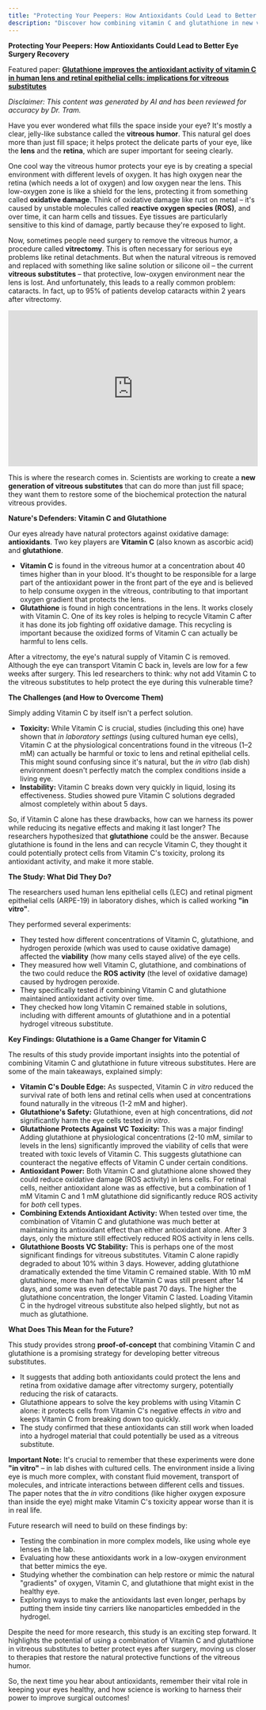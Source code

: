 ```yaml
---
title: "Protecting Your Peepers: How Antioxidants Could Lead to Better Eye Surgery Recovery"
description: "Discover how combining vitamin C and glutathione in new vitreous substitutes could protect your eyes after surgery and reduce the risk of cataracts."
---
```


**Protecting Your Peepers: How Antioxidants Could Lead to Better Eye Surgery Recovery**

Featured paper: [**Glutathione improves the antioxidant activity of vitamin C in human lens and retinal epithelial cells: implications for vitreous substitutes**](https://doi.org/10.1080/02713683.2020.1809002)

*Disclaimer: This content was generated by AI and has been reviewed for accuracy by Dr. Tram.*

Have you ever wondered what fills the space inside your eye? It's mostly a clear, jelly-like substance called the **vitreous humor**. This natural gel does more than just fill space; it helps protect the delicate parts of your eye, like the **lens** and the **retina**, which are super important for seeing clearly.

One cool way the vitreous humor protects your eye is by creating a special environment with different levels of oxygen. It has high oxygen near the retina (which needs a lot of oxygen) and low oxygen near the lens. This low-oxygen zone is like a shield for the lens, protecting it from something called **oxidative damage**. Think of oxidative damage like rust on metal – it's caused by unstable molecules called **reactive oxygen species (ROS)**, and over time, it can harm cells and tissues. Eye tissues are particularly sensitive to this kind of damage, partly because they're exposed to light.

Now, sometimes people need surgery to remove the vitreous humor, a procedure called **vitrectomy**. This is often necessary for serious eye problems like retinal detachments. But when the natural vitreous is removed and replaced with something like saline solution or silicone oil – the current **vitreous substitutes** – that protective, low-oxygen environment near the lens is lost. And unfortunately, this leads to a really common problem: cataracts. In fact, up to 95% of patients develop cataracts within 2 years after vitrectomy.

<!-- YouTube embed -->
<div align="center">
  <iframe width="100%" height="315" src="https://www.youtube.com/embed/E9gKwolQ-ME?si=jCDKxLlpevuhzl3l" title="YouTube video player" frameborder="0" allow="accelerometer; autoplay; clipboard-write; encrypted-media; gyroscope; picture-in-picture; web-share" referrerpolicy="strict-origin-when-cross-origin" allowfullscreen></iframe>
</div>

This is where the research comes in. Scientists are working to create a **new generation of vitreous substitutes** that can do more than just fill space; they want them to restore some of the biochemical protection the natural vitreous provides.

**Nature's Defenders: Vitamin C and Glutathione**

Our eyes already have natural protectors against oxidative damage: **antioxidants**. Two key players are **Vitamin C** (also known as ascorbic acid) and **glutathione**.

*   **Vitamin C** is found in the vitreous humor at a concentration about 40 times higher than in your blood. It's thought to be responsible for a large part of the antioxidant power in the front part of the eye and is believed to help consume oxygen in the vitreous, contributing to that important oxygen gradient that protects the lens.
*   **Glutathione** is found in high concentrations in the lens. It works closely with Vitamin C. One of its key roles is helping to recycle Vitamin C after it has done its job fighting off oxidative damage. This recycling is important because the oxidized forms of Vitamin C can actually be harmful to lens cells.

After a vitrectomy, the eye's natural supply of Vitamin C is removed. Although the eye can transport Vitamin C back in, levels are low for a few weeks after surgery. This led researchers to think: why not add Vitamin C to the vitreous substitutes to help protect the eye during this vulnerable time?

**The Challenges (and How to Overcome Them)**

Simply adding Vitamin C by itself isn't a perfect solution.

*   **Toxicity:** While Vitamin C is crucial, studies (including this one) have shown that *in laboratory settings* (using cultured human eye cells), Vitamin C at the physiological concentrations found in the vitreous (1–2 mM) can actually be harmful or toxic to lens and retinal epithelial cells. This might sound confusing since it's natural, but the *in vitro* (lab dish) environment doesn't perfectly match the complex conditions inside a living eye.
*   **Instability:** Vitamin C breaks down very quickly in liquid, losing its effectiveness. Studies showed pure Vitamin C solutions degraded almost completely within about 5 days.

So, if Vitamin C alone has these drawbacks, how can we harness its power while reducing its negative effects and making it last longer? The researchers hypothesized that **glutathione** could be the answer. Because glutathione is found in the lens and can recycle Vitamin C, they thought it could potentially protect cells from Vitamin C's toxicity, prolong its antioxidant activity, and make it more stable.

**The Study: What Did They Do?**

The researchers used human lens epithelial cells (LEC) and retinal pigment epithelial cells (ARPE-19) in laboratory dishes, which is called working **"in vitro"**.

They performed several experiments:
*   They tested how different concentrations of Vitamin C, glutathione, and hydrogen peroxide (which was used to cause oxidative damage) affected the **viability** (how many cells stayed alive) of the eye cells.
*   They measured how well Vitamin C, glutathione, and combinations of the two could reduce the **ROS activity** (the level of oxidative damage) caused by hydrogen peroxide.
*   They specifically tested if combining Vitamin C and glutathione maintained antioxidant activity over time.
*   They checked how long Vitamin C remained stable in solutions, including with different amounts of glutathione and in a potential hydrogel vitreous substitute.

**Key Findings: Glutathione is a Game Changer for Vitamin C**

The results of this study provide important insights into the potential of combining Vitamin C and glutathione in future vitreous substitutes. Here are some of the main takeaways, explained simply:

*   **Vitamin C's Double Edge:** As suspected, Vitamin C *in vitro* reduced the survival rate of both lens and retinal cells when used at concentrations found naturally in the vitreous (1-2 mM and higher).
*   **Glutathione's Safety:** Glutathione, even at high concentrations, did *not* significantly harm the eye cells tested *in vitro*.
*   **Glutathione Protects Against VC Toxicity:** This was a major finding! Adding glutathione at physiological concentrations (2-10 mM, similar to levels in the lens) significantly improved the viability of cells that were treated with toxic levels of Vitamin C. This suggests glutathione can counteract the negative effects of Vitamin C under certain conditions.
*   **Antioxidant Power:** Both Vitamin C and glutathione alone showed they could reduce oxidative damage (ROS activity) in lens cells. For retinal cells, neither antioxidant alone was as effective, but a combination of 1 mM Vitamin C and 1 mM glutathione did significantly reduce ROS activity for *both* cell types.
*   **Combining Extends Antioxidant Activity:** When tested over time, the combination of Vitamin C and glutathione was much better at maintaining its antioxidant effect than either antioxidant alone. After 3 days, only the mixture still effectively reduced ROS activity in lens cells.
*   **Glutathione Boosts VC Stability:** This is perhaps one of the most significant findings for vitreous substitutes. Vitamin C alone rapidly degraded to about 10% within 3 days. However, adding glutathione dramatically extended the time Vitamin C remained stable. With 10 mM glutathione, more than half of the Vitamin C was still present after 14 days, and some was even detectable past 70 days. The higher the glutathione concentration, the longer Vitamin C lasted. Loading Vitamin C in the hydrogel vitreous substitute also helped slightly, but not as much as glutathione.

**What Does This Mean for the Future?**

This study provides strong **proof-of-concept** that combining Vitamin C and glutathione is a promising strategy for developing better vitreous substitutes.

*   It suggests that adding both antioxidants could protect the lens and retina from oxidative damage after vitrectomy surgery, potentially reducing the risk of cataracts.
*   Glutathione appears to solve the key problems with using Vitamin C alone: it protects cells from Vitamin C's negative effects *in vitro* and keeps Vitamin C from breaking down too quickly.
*   The study confirmed that these antioxidants can still work when loaded into a hydrogel material that could potentially be used as a vitreous substitute.

**Important Note:** It's crucial to remember that these experiments were done **"in vitro"** – in lab dishes with cultured cells. The environment inside a living eye is much more complex, with constant fluid movement, transport of molecules, and intricate interactions between different cells and tissues. The paper notes that the *in vitro* conditions (like higher oxygen exposure than inside the eye) might make Vitamin C's toxicity appear worse than it is in real life.

Future research will need to build on these findings by:
*   Testing the combination in more complex models, like using whole eye lenses in the lab.
*   Evaluating how these antioxidants work in a low-oxygen environment that better mimics the eye.
*   Studying whether the combination can help restore or mimic the natural "gradients" of oxygen, Vitamin C, and glutathione that might exist in the healthy eye.
*   Exploring ways to make the antioxidants last even longer, perhaps by putting them inside tiny carriers like nanoparticles embedded in the hydrogel.

Despite the need for more research, this study is an exciting step forward. It highlights the potential of using a combination of Vitamin C and glutathione in vitreous substitutes to better protect eyes after surgery, moving us closer to therapies that restore the natural protective functions of the vitreous humor.

So, the next time you hear about antioxidants, remember their vital role in keeping your eyes healthy, and how science is working to harness their power to improve surgical outcomes!
